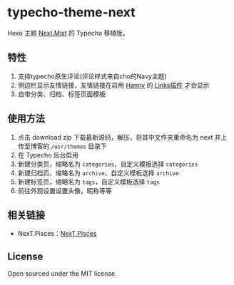# typecho-theme-next

Hexo 主题 [Next.Mist](https://github.com/iissnan/hexo-theme-next) 的 Typecho 移植版。

## 特性
1. 支持typecho原生评论(评论样式来自cho的Navy主题)
2. 侧边栏显示友情链接，友情链接在启用 [Hanny](http://www.imhan.com/) 的 [Links插件](http://www.imhan.com/tag/%E5%8F%8B%E6%83%85%E9%93%BE%E6%8E%A5/) 才会显示
3. 自带分类、归档、标签页面模板

## 使用方法
1. 点击 download zip 下载最新源码，解压，将其中文件夹重命名为 next 并上传至博客的 `/usr/themes` 目录下
2. 在 Typecho 后台启用
3. 新建分类页，缩略名为 `categories`，自定义模板选择 `categories` 
4. 新建归档页，缩略名为 `archive`，自定义模板选择 `archive`
5. 新建标签页，缩略名为 `tags`，自定义模板选择 `tags`
6. 前往外观设置设置头像，昵称等等

## 相关链接

* NexT.Pisces：[NexT.Pisces](https://github.com/newraina/typecho-theme-NexTPisces)

## License

Open sourced under the MIT license.
